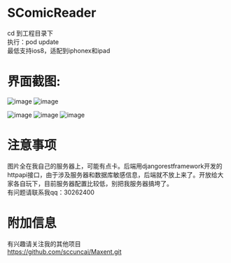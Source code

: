 # SComicReader
cd 到工程目录下 <br> 
执行：pod update <br>
最低支持ios8，适配到iphonex和ipad


# 界面截图:
![image](https://github.com/sccuncai/SComicReader/raw/master/Screenshots/iphone1.png)
![image](https://github.com/sccuncai/SComicReader/raw/master/Screenshots/iphone2.png)

![image](https://github.com/sccuncai/SComicReader/raw/master/Screenshots/iphone3.png)
![image](https://github.com/sccuncai/SComicReader/raw/master/Screenshots/iphone5.png)
![image](https://github.com/sccuncai/SComicReader/raw/master/Screenshots/iphone6.png)

# 注意事项
图片全在我自己的服务器上，可能有点卡。后端用djangorestframework开发的httpapi接口，由于涉及服务器和数据库敏感信息，后端就不放上来了。开放给大家各自玩下，目前服务器配置比较低，别把我服务器搞垮了。<br>
有问题请联系我qq：30262400

# 附加信息
有兴趣请关注我的其他项目<br>
https://github.com/sccuncai/Maxent.git
